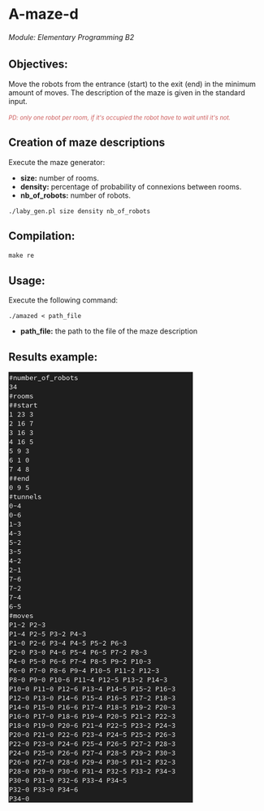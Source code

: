 # A-maze-d
###### Module: Elementary Programming B2
## Objectives:
Move the robots from the entrance (start) to the exit (end) in the minimum amount of moves.
The description of the maze is given in the standard input.

<small style="color: indianred;"><em>PD: only one robot per room, if it's occupied the robot have to wait until it's not.</em></small>

## Creation of maze descriptions
Execute the maze generator:
* **size:** number of rooms.
* **density:** percentage of probability of connexions between rooms.
* **nb_of_robots:** number of robots.
```
./laby_gen.pl size density nb_of_robots
```

## Compilation:
```
make re
```

## Usage:
Execute the following command:

```
./amazed < path_file
```
* **path_file:** the path to the file of the maze description

## Results example:

<img src="./images/results.png">